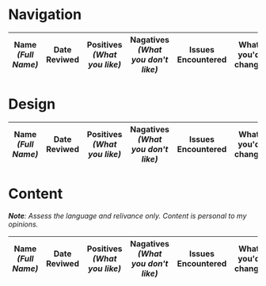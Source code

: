 # Navigation

| Name *(Full Name)* | Date Reviwed | Positives *(What you like)* | Nagatives *(What you don't like)* | Issues Encountered | What you'd change |
|--------------------|--------------|-----------------------------|-----------------------------------|--------------------|-------------------|

# Design

| Name *(Full Name)* | Date Reviwed | Positives *(What you like)* | Nagatives *(What you don't like)* | Issues Encountered | What you'd change |
|--------------------|--------------|-----------------------------|-----------------------------------|--------------------|-------------------|

# Content
*­**Note**: Assess the language and relivance only. Content is personal to my opinions.*

| Name *(Full Name)* | Date Reviwed | Positives *(What you like)* | Nagatives *(What you don't like)* | Issues Encountered | What you'd change |
|--------------------|--------------|-----------------------------|-----------------------------------|--------------------|-------------------|